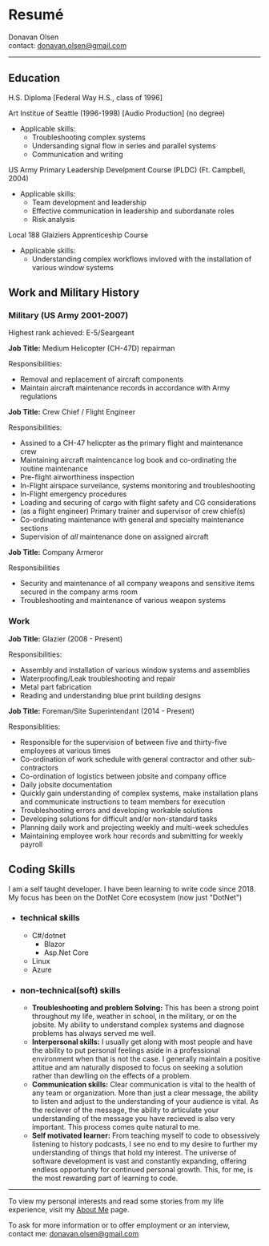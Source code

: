 ﻿# Resumé
Donavan Olsen \
contact: [donavan.olsen@gmail.com](mailto:donavan.olsen@gmail.com)

---

## Education
H.S. Diploma [Federal Way H.S., class of 1996]

Art Institue of Seattle (1996-1998) [Audio Production] (no degree)
- Applicable skills:
  - Troubleshooting complex systems
  - Undersanding signal flow in series and parallel systems
  - Communication and writing

US Army Primary Leadership Develpment Course (PLDC) (Ft. Campbell, 2004)
- Applicable skills:
  - Team development and leadership
  - Effective communication in leadership and subordanate roles
  - Risk analysis

Local 188 Glaiziers Apprenticeship Course
- Applicable skills:
  - Understanding complex workflows invloved with the installation of various window systems

## Work and Military History
### Military (US Army 2001-2007)
Highest rank achieved: E-5/Seargeant

**Job Title:** Medium Helicopter (CH-47D) repairman

Responsibilities:
- Removal and replacement of aircraft components
- Maintain aircraft maintenance records in accordance with Army regulations

**Job Title:** Crew Chief / Flight Engineer

Responsibilities:
- Assined to a CH-47 helicpter as the primary flight and maintenance crew
- Maintaining aircraft maintencance log book and co-ordinating the routine maintenance
- Pre-flight airworthiness inspection
- In-Flight airspace surveilance, systems monitoring and troubleshooting
- In-Flight emergency procedures
- Loading and securing of cargo with flight safety and CG considerations
- (as a flight engineer) Primary trainer and supervisor of crew chief(s)
- Co-ordinating maintenance with general and specialty maintenance sections
- Supervision of *all* maintenance done on assigned aircraft

**Job Title:** Company Armeror

Responsibilities
- Security and maintenance of all company weapons and sensitive items secured in the company arms room
- Troubleshooting and maintenance of various weapon systems

### Work

**Job Title:** Glazier (2008 - Present)

Responsibilities:
- Assembly and installation of various window systems and assemblies
- Waterproofing/Leak troubleshooting and repair
- Metal part fabrication
- Reading and understanding blue print building designs

**Job Title:** Foreman/Site Superintendant (2014 - Present)

Responsiblities:
- Responsible for the supervision of between five and thirty-five employees at various times
- Co-ordination of work schedule with general contractor and other sub-contractors
- Co-ordination of logistics between jobsite and company office
- Daily jobsite documentation
- Quickly gain understanding of complex systems, make installation plans and communicate instructions to team members for execution
- Troubleshooting errors and developing workable solutions
- Developing solutions for difficult and/or non-standard tasks
- Planning daily work and projecting weekly and multi-week schedules
- Maintaining employee work hour records and submitting for weekly payroll


## Coding Skills
I am a self taught developer. I have been learning to write code since 2018. My focus has been on the DotNet Core ecosystem (now just "DotNet")

- ### technical skills
  - C#/dotnet
    - Blazor
    - Asp.Net Core
  - Linux
  - Azure
- ### non-technical(soft) skills
  - **Troubleshooting and problem Solving:** This has been a strong point throughout my life, weather in school, in the military, or on the jobsite. My ability to understand complex systems and diagnose problems has always served me well.
  - **Interpersonal skills:** I usually get along with most people and have the ability to put personal feelings aside in a professional environment when that is not the case. I generally maintain a positive attitue and am naturally disposed to focus on seeking a solution rather than dewlling on the effects of a problem.
  - **Communication skills:** Clear communication is vital to the health of any team or organization. More than just a clear message, the ability to listen and adjust to the understanding of your audience is vital. As the reciever of the message, the ability to articulate your understanding of the message you have recieved is also very important. This process comes quite natural to me.
  - **Self motivated learner:** From teaching myself to code to obsessively listening to history podcasts, I see no end to my desire to further my understanding of things that hold my interest. The universe of software development is vast and constantly expanding, offering endless opportunity for continued personal growth. This, for me, is the most rewarding part of learning to code.
  
---
To view my personal interests and read some stories from my life experience, visit my [About Me](/about-me) page.

To ask for more information or to offer employment or an interview, \
contact me: [donavan.olsen@gmail.com](mailto:donavan.olsen@gmail.com)